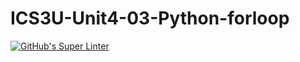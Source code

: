 # ICS3U-Unit4-03-Python-forloop

[![GitHub's Super Linter](https://github.com/matthew-meech/ICS3U-Unit4-03-Python-forloop/workflows/GitHub's%20Super%20Linter/badge.svg)](https://github.com/matthew-meech/ICS3U-Unit4-03-Python-forloop/actions)
